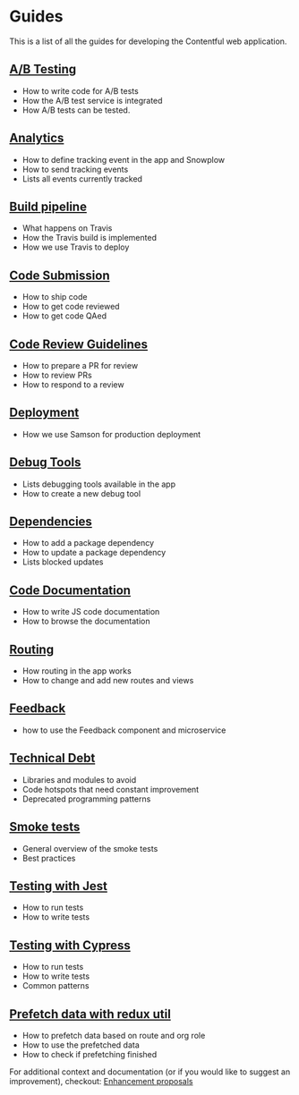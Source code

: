 # Guides

This is a list of all the guides for developing the Contentful web application.

## [A/B Testing](./ab-testing.md)

- How to write code for A/B tests
- How the A/B test service is integrated
- How A/B tests can be tested.

## [Analytics](./analytics.md)

- How to define tracking event in the app and Snowplow
- How to send tracking events
- Lists all events currently tracked

## [Build pipeline](./build_and_deploy.md)

- What happens on Travis
- How the Travis build is implemented
- How we use Travis to deploy

## [Code Submission](./code-submission.md)

- How to ship code
- How to get code reviewed
- How to get code QAed

## [Code Review Guidelines](./code-review.md)

- How to prepare a PR for review
- How to review PRs
- How to respond to a review

## [Deployment](./deploy.md)

- How we use Samson for production deployment

## [Debug Tools](./debug.md)

- Lists debugging tools available in the app
- How to create a new debug tool

## [Dependencies](./dependencies.md)

- How to add a package dependency
- How to update a package dependency
- Lists blocked updates

## [Code Documentation](./documentation.md)

- How to write JS code documentation
- How to browse the documentation

## [Routing](./routing.md)

- How routing in the app works
- How to change and add new routes and views

## [Feedback](./feedback.md)

- how to use the Feedback component and microservice

## [Technical Debt](./technical-debt.md)

- Libraries and modules to avoid
- Code hotspots that need constant improvement
- Deprecated programming patterns

## [Smoke tests](./smoke-tests.md)

- General overview of the smoke tests
- Best practices

## [Testing with Jest](./testing-jest.md)

- How to run tests
- How to write tests

## [Testing with Cypress](./testing-cypress.md)

- How to run tests
- How to write tests
- Common patterns

## [Prefetch data with redux util](./data-prefetching.md)

- How to prefetch data based on route and org role
- How to use the prefetched data
- How to check if prefetching finished

For additional context and documentation (or if you would like to suggest an improvement), checkout: [Enhancement proposals](../enhancement-proposals)
